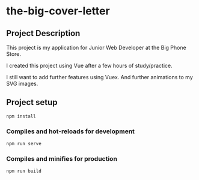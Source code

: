 # the-big-cover-letter

## Project Description

This project is my application for Junior Web Developer at the Big Phone Store.

I created this project using Vue after a few hours of study/practice.

I still want to add further features using Vuex. And further animations to my SVG images.

## Project setup

```
npm install
```

### Compiles and hot-reloads for development

```
npm run serve
```

### Compiles and minifies for production

```
npm run build
```
